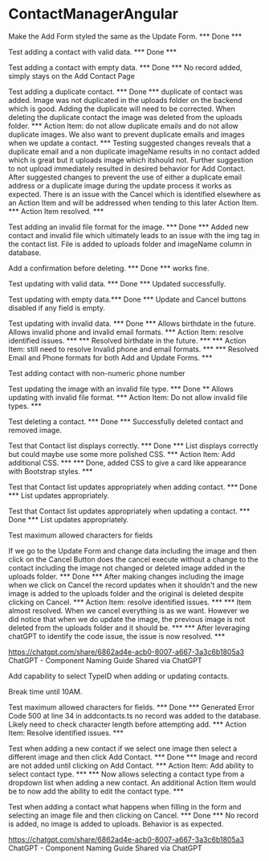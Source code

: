 # ContactManagerAngular
Make the Add Form styled the same as the Update Form. *** Done ***
 
Test adding a contact with valid data. *** Done ***
 
Test adding a contact with empty data. *** Done *** No record added, simply stays on the Add Contact Page
 
Test adding a duplicate contact. *** Done *** duplicate of contact was added. Image was not duplicated in the uploads folder on the backend which is good. Adding the duplicate will need to be corrected. When deleting the duplicate contact the image was deleted from the uploads folder. *** Action Item: do not allow duplicate emails and do not allow duplicate images. We also want to prevent duplicate emails and images when we update a contact. *** Testing suggested changes reveals that a duplicate email and a non duplicate imageName results in no contact added which is great but it uploads image which itshould not. Further suggestion to not upload immediately resulted in desired behavior for Add Contact. After suggested changes to prevent the use of either a duplicate email address or a duplicate image during the update process it works as expected. There is an issue with the Cancel which is identified elsewhere as an Action Item and will be addressed when tending to this later Action Item. *** Action Item resolved. ***
 
Test adding an invalid file format for the image. *** Done *** Added new contact and invalid file which ultimately leads to an issue with the img tag in the contact list. File is added to uploads folder and imageName column in database.
 
Add a confirmation before deleting. *** Done *** works fine.
 
Test updating with valid data. *** Done *** Updated successfully.
 
Test updating with empty data.*** Done *** Update and Cancel buttons disabled if any field is empty.
 
Test updating with invalid data.  *** Done *** Allows birthdate in the future.  Allows invalid phone and invalid email formats.  *** Action Item: resolve identified issues. *** *** Resolved birthdate in the future. *** *** Action Item: still need to resolve Invalid phone and email formats. *** *** Resolved Email and Phone formats for both Add and Update Forms. ***
 
Test adding contact with non-numeric phone number
 
Test updating the image with an invalid file type. *** Done ** Allows updating with invalid file format.  *** Action Item: Do not allow invalid file types. ***
 
Test deleting a contact. *** Done *** Successfully deleted contact and removed image.
 
Test that Contact list displays correctly. *** Done *** List displays correctly but could maybe use some more polished CSS.  *** Action Item: Add additional CSS. *** *** Done, added CSS to give a card like appearance with Bootstrap styles. ***
 
Test that Contact list updates appropriately when adding contact. *** Done *** List updates appropriately.
 
Test that Contact list updates appropriately when updating a contact. *** Done *** List updates appropriately.
 
Test maximum allowed characters for fields
 
If we go to the Update Form and change data including the image and then click on the Cancel Button does the cancel execute without a change to the contact including the image not changed or deleted image added in the uploads folder. *** Done *** After making changes including the image when we click on Cancel the record updates when it shouldn't and the new image is added to the uploads folder and the original is deleted despite clicking on Cancel. *** Action Item: resolve identified issues. *** *** Item almost resolved. When we cancel everything is as we want. However we did notice that when we do update the image, the previous image is not deleted from the uploads folder and it should be. *** *** After leveraging chatGPT to identify the code issue, the issue is now resolved. ***
 
https://chatgpt.com/share/6862ad4e-acb0-8007-a667-3a3c6b1805a3
ChatGPT - Component Naming Guide
Shared via ChatGPT
 
Add capability to select TypeID when adding or updating contacts.
 
Break time until 10AM.
 
Test maximum allowed characters for fields. *** Done *** Generated Error Code 500 at line 34 in addcontacts.ts no record was added to the database. Likely need to check character length before attempting add. *** Action Item: Resolve identified issues. ***
 
Test when adding a new contact if we select one image then select a different image and then click Add Contact. *** Done *** Image and record are not added until clicking on Add Contact. *** Action Item: Add ability to select contact type. *** *** Now allows selecting a contact type from a dropdown list when adding a new contact. An additional Action Item would be to now add the ability to edit the contact type. ***
 
Test when adding a contact what happens when filling in the form and selecting an image file and then clicking on Cancel. *** Done *** No record is added, no image is added to uploads. Behavior is as expected.
 
https://chatgpt.com/share/6862ad4e-acb0-8007-a667-3a3c6b1805a3
ChatGPT - Component Naming Guide
Shared via ChatGPT
 
